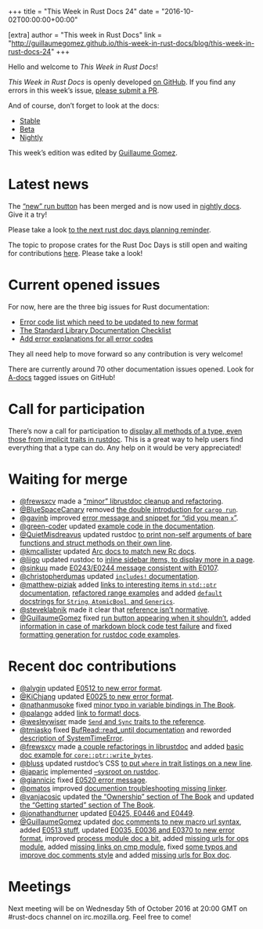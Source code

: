 +++
title = "This Week in Rust Docs 24"
date = "2016-10-02T00:00:00+00:00"

[extra]
author = "This week in Rust Docs"
link = "http://guillaumegomez.github.io/this-week-in-rust-docs/blog/this-week-in-rust-docs-24"
+++
<p>Hello and welcome to <em>This Week in Rust Docs</em>!</p>

<p><em>This Week in Rust Docs</em> is openly developed <a href="https://github.com/GuillaumeGomez/this-week-in-rust-docs">on GitHub</a>.
If you find any errors in this week’s issue, <a href="https://github.com/GuillaumeGomez/this-week-in-rust-docs/pulls">please submit a PR</a>.</p>

<p>And of course, don’t forget to look at the docs:</p>

<ul>
  <li><a href="https://doc.rust-lang.org/">Stable</a></li>
  <li><a href="http://doc.rust-lang.org/beta/">Beta</a></li>
  <li><a href="http://doc.rust-lang.org/nightly/">Nightly</a></li>
</ul>

<p>This week’s edition was edited by <a href="https://github.com/GuillaumeGomez">Guillaume Gomez</a>.</p>

<h1 id="latest-news">Latest news</h1>

<p>The <a href="https://github.com/rust-lang/rust/pull/36334">“new” run button</a> has been merged and is now used in <a href="https://doc.rust-lang.org/nightly/std/">nightly docs</a>. Give it a try!</p>

<p>Please take a look <a href="https://users.rust-lang.org/t/reminder-planning-the-next-rust-doc-days/6901">to the next rust doc days planning reminder</a>.</p>

<p>The topic to propose crates for the Rust Doc Days is still open and waiting for contributions <a href="https://users.rust-lang.org/t/call-for-proposals-for-next-rust-doc-days-crates/6685">here</a>. Please take a look!</p>

<h1 id="current-opened-issues">Current opened issues</h1>

<p>For now, here are the three big issues for Rust documentation:</p>

<ul>
  <li><a href="https://github.com/rust-lang/rust/issues/35233">Error code list which need to be updated to new format</a></li>
  <li><a href="https://github.com/rust-lang/rust/issues/29329">The Standard Library Documentation Checklist</a></li>
  <li><a href="https://github.com/rust-lang/rust/issues/32777">Add error explanations for all error codes</a></li>
</ul>

<p>They all need help to move forward so any contribution is very welcome!</p>

<p>There are currently around 70 other documentation issues opened. Look for <a href="https://github.com/rust-lang/rust/issues?q=is%3Aopen+is%3Aissue+label%3AA-docs">A-docs</a> tagged issues on GitHub!</p>

<h1 id="call-for-participation">Call for participation</h1>

<p>There’s now a call for participation to <a href="https://github.com/rust-lang/rust/issues/33772">display all methods of a type, even those from implicit traits in rustdoc</a>. This is a great way to help users find everything that a type can do. Any help on it would be very appreciated!</p>

<h1 id="waiting-for-merge">Waiting for merge</h1>

<ul>
  <li><a href="https://github.com/frewsxcv">@frewsxcv</a> made a <a href="https://github.com/rust-lang/rust/pull/36903">“minor” librustdoc cleanup and refactoring</a>.</li>
  <li><a href="https://github.com/BlueSpaceCanary">@BlueSpaceCanary</a> removed <a href="https://github.com/rust-lang/rust/pull/36878">the double introduction for <code class="highlighter-rouge">cargo run</code></a>.</li>
  <li><a href="https://github.com/gavinb">@gavinb</a> improved <a href="https://github.com/rust-lang/rust/pull/36798">error message and snippet for “did you mean <code class="highlighter-rouge">x</code>”</a>.</li>
  <li><a href="https://github.com/green-coder">@green-coder</a> updated <a href="https://github.com/rust-lang/rust/pull/36746">example code in the documentation</a>.</li>
  <li><a href="https://github.com/QuietMisdreavus">@QuietMisdreavus</a> updated rustdoc <a href="https://github.com/rust-lang/rust/pull/36679">to print non-self arguments of bare functions and struct methods on their own line</a>.</li>
  <li><a href="https://github.com/kmcallister">@kmcallister</a> updated <a href="https://github.com/rust-lang/rust/pull/36665">Arc docs to match new Rc docs</a>.</li>
  <li><a href="https://github.com/liigo">@liigo</a> updated rustdoc to <a href="https://github.com/rust-lang/rust/pull/36644">inline sidebar items, to display more in a page</a>.</li>
  <li><a href="https://github.com/sinkuu">@sinkuu</a> made <a href="https://github.com/rust-lang/rust/pull/36615">E0243/E0244 message consistent with E0107</a>.</li>
  <li><a href="https://github.com/christopherdumas">@christopherdumas</a> updated <a href="https://github.com/rust-lang/rust/pull/36404"><code class="highlighter-rouge">includes!</code> documentation</a>.</li>
  <li><a href="https://github.com/matthew-piziak">@matthew-piziak</a> added <a href="https://github.com/rust-lang/rust/pull/35880">links to interesting items in <code class="highlighter-rouge">std::ptr</code> documentation</a>, <a href="https://github.com/rust-lang/rust/pull/35759">refactored range examples</a> and added <a href="https://github.com/rust-lang/rust/pull/36364"><code class="highlighter-rouge">default</code> docstrings for <code class="highlighter-rouge">String</code>, <code class="highlighter-rouge">AtomicBool</code>, and <code class="highlighter-rouge">Generics</code></a>.</li>
  <li><a href="https://github.com/steveklabnik">@steveklabnik</a> made it clear that <a href="https://github.com/rust-lang/rust/pull/35102">reference isn’t normative</a>.</li>
  <li><a href="https://github.com/GuillaumeGomez">@GuillaumeGomez</a> fixed <a href="https://github.com/rust-lang/rust/pull/36637">run button appearing when it shouldn’t</a>, added <a href="https://github.com/rust-lang/rust/pull/36320">information in case of markdown block code test failure</a> and fixed <a href="https://github.com/rust-lang/rust/pull/35012">formatting generation for rustdoc code examples</a>.</li>
</ul>

<h1 id="recent-doc-contributions">Recent doc contributions</h1>

<ul>
  <li><a href="https://github.com/alygin">@alygin</a> updated <a href="https://github.com/rust-lang/rust/pull/36756">E0512 to new error format</a>.</li>
  <li><a href="https://github.com/KiChjang">@KiChjang</a> updated <a href="https://github.com/rust-lang/rust/pull/36757">E0025 to new error format</a>.</li>
  <li><a href="https://github.com/nathanmusoke">@nathanmusoke</a> fixed <a href="https://github.com/rust-lang/rust/pull/36769">minor typo in variable bindings in The Book</a>.</li>
  <li><a href="https://github.com/palango">@palango</a> added <a href="https://github.com/rust-lang/rust/pull/36813">link to format! docs</a>.</li>
  <li><a href="https://github.com/wesleywiser">@wesleywiser</a> made <a href="https://github.com/rust-lang/rust/pull/36860"><code class="highlighter-rouge">Send</code> and <code class="highlighter-rouge">Sync</code> traits to the reference</a>.</li>
  <li><a href="https://github.com/tmiasko">@tmiasko</a> fixed <a href="https://github.com/rust-lang/rust/pull/36851">BufRead::read_until documentation</a> and reworded <a href="https://github.com/rust-lang/rust/pull/36833">description of SystemTimeError</a>.</li>
  <li><a href="https://github.com/frewsxcv">@frewsxcv</a> made <a href="https://github.com/rust-lang/rust/pull/36872">a couple refactorings in librustdoc</a> and added <a href="https://github.com/rust-lang/rust/pull/36765">basic doc example for <code class="highlighter-rouge">core::ptr::write_bytes</code></a>.</li>
  <li><a href="https://github.com/bluss">@bluss</a> updated rustdoc’s CSS <a href="https://github.com/rust-lang/rust/pull/36676">to put <code class="highlighter-rouge">where</code> in trait listings on a new line</a>.</li>
  <li><a href="https://github.com/japaric">@japaric</a> implemented <a href="https://github.com/rust-lang/rust/pull/36586">–sysroot on rustdoc</a>.</li>
  <li><a href="https://github.com/giannicic">@giannicic</a> fixed <a href="https://github.com/rust-lang/rust/pull/36652">E0520 error message</a>.</li>
  <li><a href="https://github.com/pmatos">@pmatos</a> improved <a href="https://github.com/rust-lang/rust/pull/36672">documention troubleshooting missing linker</a>.</li>
  <li><a href="https://github.com/vanjacosic">@vanjacosic</a> updated <a href="https://github.com/rust-lang/rust/pull/36564">the “Ownership” section of The Book</a> and updated <a href="https://github.com/rust-lang/rust/pull/36563">the “Getting started” section of The Book</a>.</li>
  <li><a href="https://github.com/jonathandturner">@jonathandturner</a> updated <a href="https://github.com/rust-lang/rust/pull/36761">E0425, E0446 and E0449</a>.</li>
  <li><a href="https://github.com/GuillaumeGomez">@GuillaumeGomez</a> updated <a href="https://github.com/rust-lang/rust/pull/36535">doc comments to new macro url syntax</a>, added <a href="https://github.com/rust-lang/rust/pull/36723">E0513 stuff</a>, updated <a href="https://github.com/rust-lang/rust/pull/36873">E0035, E0036 and E0370 to new error format</a>, improved <a href="https://github.com/rust-lang/rust/pull/36841">process module doc a bit</a>, added <a href="https://github.com/rust-lang/rust/pull/36810">missing urls for ops module</a>, added <a href="https://github.com/rust-lang/rust/pull/36750">missing links on cmp module</a>, fixed <a href="https://github.com/rust-lang/rust/pull/36623">some typos and improve doc comments style</a> and added <a href="https://github.com/rust-lang/rust/pull/36576">missing urls for Box doc</a>.</li>
</ul>

<h1 id="meetings">Meetings</h1>

<p>Next meeting will be on Wednesday 5th of October 2016 at 20:00 GMT on #rust-docs channel on irc.mozilla.org. Feel free to come!</p>